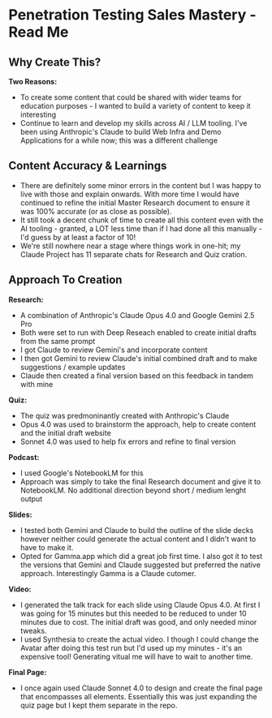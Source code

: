 # Penetration Testing Sales Mastery - Read Me

## Why Create This?
**Two Reasons:**
- To create some content that could be shared with wider teams for education purposes - I wanted to build a variety of content to keep it interesting
- Continue to learn and develop my skills across AI / LLM tooling. I've been using Anthropic's Claude to build Web Infra and Demo Applications for a while now; this was a different challenge

## Content Accuracy & Learnings
- There are definitely some minor errors in the content but I was happy to live with those and explain onwards. With more time I would have continued to refine the initial Master Research document to ensure it was 100% accurate (or as close as possible).
- It still took a decent chunk of time to create all this content even with the AI tooling - granted, a LOT less time than if I had done all this manually - I'd guess by at least a factor of 10!
- We're still nowhere near a stage where things work in one-hit; my Claude Project has 11 separate chats for Research and Quiz cration.

## Approach To Creation
**Research:**
- A combination of Anthropic's Claude Opus 4.0 and Google Gemini 2.5 Pro
- Both were set to run with Deep Reseach enabled to create initial drafts from the same prompt
- I got Claude to review Gemini's and incorporate content
- I then got Gemini to review Claude's initial combined draft and to make suggestions / example updates
- Claude then created a final version based on this feedback in tandem with mine

**Quiz:**
- The quiz was predmoninantly created with Anthropic's Claude
- Opus 4.0 was used to brainstorm the approach, help to create content and the initial draft website
- Sonnet 4.0 was used to help fix errors and refine to final version 

**Podcast:**
- I used Google's NotebookLM for this
- Approach was simply to take the final Research document and give it to NotebookLM. No additional direction beyond short / medium lenght output

**Slides:**
- I tested both Gemini and Claude to build the outline of the slide decks however neither could generate the actual content and I didn't want to have to make it.
- Opted for Gamma.app which did a great job first time. I also got it to test the versions that Gemini and Claude suggested but preferred the native approach. Interestingly Gamma is a Claude cutomer.

**Video:**
- I generated the talk track for each slide using Claude Opus 4.0. At first I was going for 15 minutes but this needed to be reduced to under 10 minutes due to cost. The initial draft was good, and only needed minor tweaks.
- I used Synthesia to create the actual video. I though I could change the Avatar after doing this test run but I'd used up my minutes - it's an expensive tool! Generating vitual me will have to wait to another time.

**Final Page:**
- I once again used Claude Sonnet 4.0 to design and create the final page that encompasses all elements. Essentially this was just expanding the quiz page but I kept them separate in the repo.